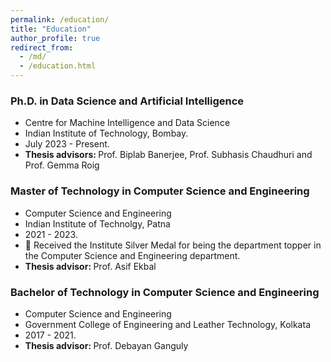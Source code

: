 ```yaml
---
permalink: /education/
title: "Education"
author_profile: true
redirect_from: 
  - /md/
  - /education.html
---
```



<h3> Ph.D. in Data Science and Artificial Intelligence </h3>
  <ul>
    <li> Centre for Machine Intelligence and Data Science </li>
    <li> Indian Institute of Technology, Bombay. </li>
    <li> July 2023 - Present. </li>
    <li> <strong> Thesis advisors: </strong> Prof. Biplab Banerjee, Prof. Subhasis Chaudhuri and Prof. Gemma Roig </li>
  </ul>

<h3> Master of Technology in Computer Science and Engineering </h3>
<ul>
  <li> Computer Science and Engineering</li>
  <li> Indian Institute of Technolgy, Patna </li>
  <li> 2021 - 2023. </li>
  <li>  🥈 Received the Institute Silver Medal for being the department topper in the Computer Science and Engineering department. </li>
  <li> <strong> Thesis advisor: </strong> Prof. Asif Ekbal</li>
</ul>
  
<h3> Bachelor of Technology in Computer Science and Engineering </h3>
  <ul>
    <li> Computer Science and Engineering </li>
    <li> Government College of Engineering and Leather Technology, Kolkata </li>
    <li> 2017 - 2021. </li>
    <li> <strong> Thesis advisor: </strong> Prof. Debayan Ganguly </li>
  </ul>
  
  
  
  
